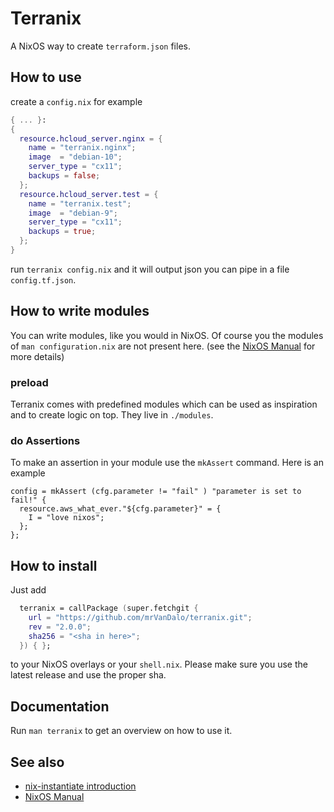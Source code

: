 # Terranix

A NixOS way to create `terraform.json` files.

## How to use

create a `config.nix` for example

```nix
{ ... }:
{
  resource.hcloud_server.nginx = {
    name = "terranix.nginx";
    image  = "debian-10";
    server_type = "cx11";
    backups = false;
  };
  resource.hcloud_server.test = {
    name = "terranix.test";
    image  = "debian-9";
    server_type = "cx11";
    backups = true;
  };
}
```

run `terranix config.nix` and it will output json you can pipe in a file `config.tf.json`.

## How to write modules

You can write modules, like you would in NixOS.
Of course you the modules of `man configuration.nix` are not present here.
(see the [NixOS Manual](https://nixos.org/nixos/manual/index.html#sec-writing-modules) for more details)

### preload

Terranix comes with predefined modules which can be used as
inspiration and to create logic on top.
They live in `./modules`.

### do Assertions

To make an assertion in your module use the `mkAssert` command.
Here is an example

```
config = mkAssert (cfg.parameter != "fail" ) "parameter is set to fail!" {
  resource.aws_what_ever."${cfg.parameter}" = {
    I = "love nixos";
  };
};
```


## How to install

Just add

```nix
  terranix = callPackage (super.fetchgit {
    url = "https://github.com/mrVanDalo/terranix.git";
    rev = "2.0.0";
    sha256 = "<sha in here>";
  }) { };
```

to your NixOS overlays or your `shell.nix`.
Please make sure you use the latest release and use the proper sha.

## Documentation

Run `man terranix` to get an overview on how to use it.

## See also

* [nix-instantiate introduction](https://tech.ingolf-wagner.de/nixos/nix-instantiate/)
* [NixOS Manual](https://nixos.org/nixos/manual/index.html#sec-writing-modules)

